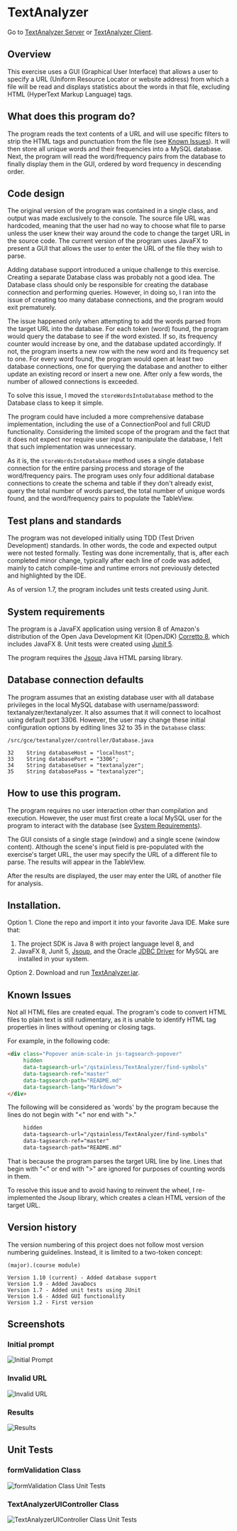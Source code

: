 # TextAnalyzer
Go to [TextAnalyzer Server](https://github.com/qstainless/TextAnalyzerServer) or [TextAnalyzer Client](https://github.com/qstainless/TextAnalyzerClient).

## Overview
This exercise uses a GUI (Graphical User Interface) that allows a user to specify a URL (Uniform Resource Locator or website address) from which a file will be read and displays statistics about the words in that file, excluding HTML (HyperText Markup Language) tags. 

## What does this program do?
The program reads the text contents of a URL and will use specific filters to strip the HTML tags and punctuation from the file (see [Known Issues](#known-issues)). It will then store all unique words and their frequencies into a MySQL database. Next, the program will read the word/frequency pairs from the database to finally display them in the GUI, ordered by word frequency in descending order. 

## Code design
The original version of the program was contained in a single class, and output was made exclusively to the console. The source file URL was hardcoded, meaning that the user had no way to choose what file to parse unless the user knew their way around the code to change the target URL in the source code. The current version of the program uses JavaFX to present a GUI that allows the user to enter the URL of the file they wish to parse. 

Adding database support introduced a unique challenge to this exercise. Creating a separate Database class was probably not a good idea. The Database class should only be responsible for creating the database connection and performing queries. However, in doing so, I ran into the issue of creating too many database connections, and the program would exit prematurely.  

The issue happened only when attempting to add the words parsed from the target URL into the database. For each token (word) found, the program would query the database to see if the word existed. If so, its frequency counter would increase by one, and the database updated accordingly. If not, the program inserts a new row with the new word and its frequency set to one. For every word found, the program would open at least two database connections, one for querying the database and another to either update an existing record or insert a new one. After only a few words, the number of allowed connections is exceeded. 

To solve this issue, I moved the `storeWordsIntoDatabase` method to the Database class to keep it simple.  

The program could have included a more comprehensive database implementation, including the use of a ConnectionPool and full CRUD functionality. Considering the limited scope of the program and the fact that it does not expect nor require user input to manipulate the database, I felt that such implementation was unnecessary. 

As it is, the `storeWordsIntoDatabase` method uses a single database connection for the entire parsing process and storage of the word/frequency pairs. The program uses only four additional database connections to create the schema and table if they don't already exist, query the total number of words parsed, the total number of unique words found, and the word/frequency pairs to populate the TableView. 

## Test plans and standards
The program was not developed initially using TDD (Test Driven Development) standards. In other words, the code and expected output were not tested formally. Testing was done incrementally, that is, after each completed minor change, typically after each line of code was added, mainly to catch compile-time and runtime errors not previously detected and highlighted by the IDE. 

As of version 1.7, the program includes unit tests created using Junit.

## System requirements
The program is a JavaFX application using version 8 of Amazon's distribution of the Open Java Development Kit (OpenJDK) [Corretto 8](https://aws.amazon.com/corretto/), which includes JavaFX 8. Unit tests were created using [Junit 5](https://github.com/junit-team/junit5/).

The program requires the [Jsoup](https://jsoup.org) Java HTML parsing library.

## Database connection defaults
The program assumes that an existing database user with all database privileges in the local MySQL database with username/password: textanalyzer/textanalyzer. It also assumes that it will connect to localhost using default port 3306. However, the user may change these initial configuration options by editing lines 32 to 35 in the `Database` class: 

```
/src/gce/textanalyzer/controller/Database.java

32    String databaseHost = "localhost";
33    String databasePort = "3306";
34    String databaseUser = "textanalyzer";
35    String databasePass = "textanalyzer";
```

## How to use this program.
The program requires no user interaction other than compilation and execution. However, the user must first create a local MySQL user for the program to interact with the database (see [System Requirements](#system-requirements)). 

The GUI consists of a single stage (window) and a single scene (window content). Although the scene's input field is pre-populated with the exercise's target URL, the user may specify the URL of a different file to parse. The results will appear in the TableVIew.

After the results are displayed, the user may enter the URL of another file for analysis.

## Installation.
Option 1. Clone the repo and import it into your favorite Java IDE. Make sure that:
 1. The project SDK is Java 8 with project language level 8, and
 2. JavaFX 8, Junit 5, [Jsoup](https://jsoup.org), and the Oracle [JDBC Driver](https://dev.mysql.com/downloads/connector/j/) for MySQL are installed in your system.

Option 2. Download and run [TextAnalyzer.jar](https://github.com/qstainless/TextAnalyzer/tree/master/out/artifacts/TextAnalyzer). 

## Known Issues
Not all HTML files are created equal. The program's code to convert HTML files to plain text is still rudimentary, as it is unable to identify HTML tag properties in lines without opening or closing tags.

For example, in the following code:

```html
<div class="Popover anim-scale-in js-tagsearch-popover"
     hidden
     data-tagsearch-url="/qstainless/TextAnalyzer/find-symbols"
     data-tagsearch-ref="master"
     data-tagsearch-path="README.md"
     data-tagsearch-lang="Markdown">
</div>
```

The following will be considered as 'words' by the program because the lines do not begin with "<" nor end with ">."

```html
     hidden
     data-tagsearch-url="/qstainless/TextAnalyzer/find-symbols"
     data-tagsearch-ref="master"
     data-tagsearch-path="README.md"
```

That is because the program parses the target URL line by line. Lines that begin with "<" or end with ">" are ignored for purposes of counting words in them. 

To resolve this issue and to avoid having to reinvent the wheel, I re-implemented the Jsoup library, which creates a clean HTML version of the target URL.

## Version history
The version numbering of this project does not follow most version numbering guidelines. Instead, it is limited to a two-token concept:

```(major).(course module)``` 

```
Version 1.10 (current) - Added database support
Version 1.9 - Added JavaDocs
Version 1.7 - Added unit tests using JUnit
Version 1.6 - Added GUI functionality
Version 1.2 - First version
```

## Screenshots
### Initial prompt
![Initial Prompt](Screenshots/TextAnalyzer-Screenshot-Initial-Prompt.png)
### Invalid URL
![Invalid URL](Screenshots/TextAnalyzer-Screenshot-Invalid-URL.png)
### Results
![Results](Screenshots/TextAnalyzer-Screenshot-Results.png)

## Unit Tests
### formValidation Class
![formValidation Class Unit Tests](Screenshots/TextAnalyzer-Screenshot-Tests-formValidation.png)
### TextAnalyzerUIController Class
![TextAnalyzerUIController Class Unit Tests](Screenshots/TextAnalyzer-Screenshot-Tests-TextAnalyzerUIController-Database.png)
